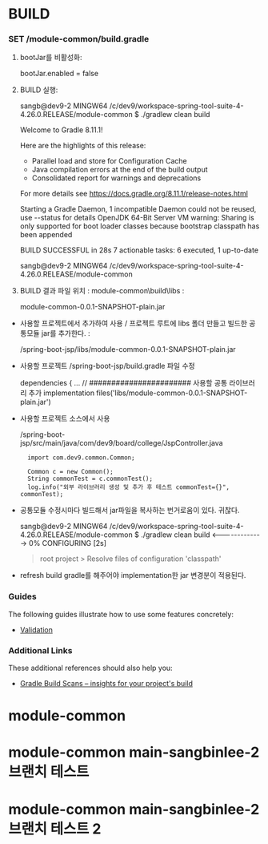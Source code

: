 # BUILD

### SET /module-common/build.gradle
1. bootJar를 비활성화:

	bootJar.enabled = false


1. BUILD 실행:

	sangb@dev9-2 MINGW64 /c/dev9/workspace-spring-tool-suite-4-4.26.0.RELEASE/module-common
	$ ./gradlew clean build

	Welcome to Gradle 8.11.1!

	Here are the highlights of this release:
	 - Parallel load and store for Configuration Cache
	 - Java compilation errors at the end of the build output
	 - Consolidated report for warnings and deprecations

	For more details see https://docs.gradle.org/8.11.1/release-notes.html

	Starting a Gradle Daemon, 1 incompatible Daemon could not be reused, use --status for details
	OpenJDK 64-Bit Server VM warning: Sharing is only supported for boot loader classes because bootstrap classpath has been appended

	BUILD SUCCESSFUL in 28s
	7 actionable tasks: 6 executed, 1 up-to-date

	sangb@dev9-2 MINGW64 /c/dev9/workspace-spring-tool-suite-4-4.26.0.RELEASE/module-common



1. BUILD 결과 파일 위치 : module-common\build\libs :

	module-common-0.0.1-SNAPSHOT-plain.jar

* 사용할 프로젝트에서 추가하여 사용 / 프로젝트 루트에 libs 폴더 만들고 빌드한 공통모듈 jar를 추가한다. :

	/spring-boot-jsp/libs/module-common-0.0.1-SNAPSHOT-plain.jar

* 사용할 프로젝트 /spring-boot-jsp/build.gradle 파일 수정

	dependencies {
	 	...
		// ####################### 사용할 공통 라이브러리 추가
	    implementation files('libs/module-common-0.0.1-SNAPSHOT-plain.jar')


* 사용할 프로젝트 소스에서 사용

	/spring-boot-jsp/src/main/java/com/dev9/board/college/JspController.java

		import com.dev9.common.Common;

		Common c = new Common();
		String commonTest = c.commonTest();
		log.info("외부 라이브러리 생성 및 추가 후 테스트 commonTest={}", commonTest);

* 공통모듈 수정시마다 빌드해서 jar파일을 복사하는 번거로움이 있다. 귀찮다.

	sangb@dev9-2 MINGW64 /c/dev9/workspace-spring-tool-suite-4-4.26.0.RELEASE/module-common
	$ ./gradlew clean build
	<-------------> 0% CONFIGURING [2s]
	> root project > Resolve files of configuration 'classpath'
* refresh build gradle를 해주어야 implementation한  jar 변경분이 적용된다.


### Guides
The following guides illustrate how to use some features concretely:

* [Validation](https://spring.io/guides/gs/validating-form-input/)

### Additional Links
These additional references should also help you:

* [Gradle Build Scans – insights for your project's build](https://scans.gradle.com#gradle)

# module-common

# module-common  main-sangbinlee-2 브랜치 테스트
# module-common  main-sangbinlee-2 브랜치 테스트 2